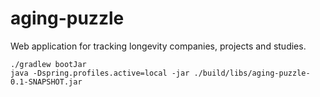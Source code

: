 # aging-puzzle

Web application for tracking longevity companies, projects and studies.

```
./gradlew bootJar
java -Dspring.profiles.active=local -jar ./build/libs/aging-puzzle-0.1-SNAPSHOT.jar
```
